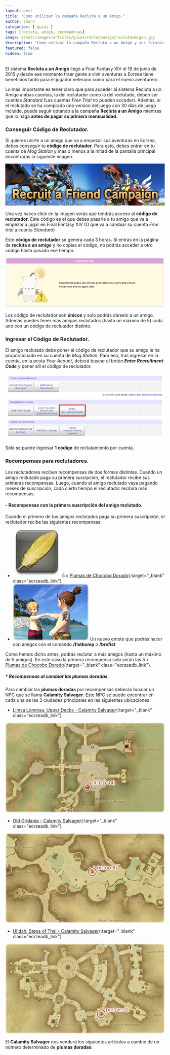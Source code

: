 ```yaml
---
layout: post
title: "Como utilizar la campaña Recluta a un Amigo."
author: sharn
categories: [ guias ]
tags: [recluta, amigo, recompensas]
image: assets/images/articles/guias/reclutaamigo/reclutaamigop.jpg
description: "Como activar la campaña Recluta a un Amigo y sus futuras recompensas."
featured: false
hidden: true
---
```

El sistema **Recluta a un Amigo** llegó a Final Fantasy XIV el 19 de junio de 2015 y desde ese momento traer gente a vivir aventuras a Eorzea tiene beneficios tanto para el jugador veterano como para el nuevo aventurero.

Lo más importante es tener claro que para acceder al sistema Recluta a un Amigo ambas cuentas, la del reclutador como la del reclutado, deben ser cuentas *Standard* (Las cuentas *Free Trial* no pueden acceder). Además, si el reclutado se ha comprado una versión del juego con 30 días de juego incluido, puede seguir optando a la campaña **Recluta a un Amigo** mientras que lo haga **antes de pagar su primera mensualidad**.

### Conseguir Código de Reclutador.

Si quieres unirte a un amigo que va a empezar sus aventuras en Eorzea, debes conseguir tu **código de reclutador**. Para esto, debes entrar en tu cuenta de *Mog Station* y más o menos a la mitad de la pantalla principal encontrarás la siguiente imagen.

<p align="center"><img src="/assets/images/articles/guias/reclutaamigo/reclutaamigo.jpg"></p>

Una vez haces click en la imagen verás que tendrás acceso al **código de reclutador**. Este código es el que debes pasarle a tu amigo que va a empezar a jugar en Final Fantasy XIV (O que va a cambiar su cuenta *Free trial* a cuenta *Standard*)

Este **código de reclutador** se genera cada 3 horas. Si entras en la página de **recluta a un amigo** y no copias el código, no podrás acceder a otro código hasta pasado ese tiempo.

<p align="center"><img src="/assets/images/articles/guias/reclutaamigo/despues.jpg"></p>

Los código de reclutador son **únicos** y solo podrás dárselo a un amigo. Además puedes tener más amigos reclutados (hasta un máximo de 5) cada uno con un código de reclutador distinto.

### Ingresar el Código de Reclutador.

El amigo reclutado debe poner el código de reclutador que su amigo le ha proporcionado en su cuenta de *Mog Station*. Para eso, tras ingresar en la cuenta, en la pesta *Your Acount*, deberá buscar el botón ***Enter Recruitment Code*** y poner allí el código de reclutador.

<p align="center"><img src="/assets/images/articles/guias/reclutaamigo/metercodigo.jpg"></p>

Sólo se puede ingresar **1 código** de reclutamiento por cuenta.

### Recompensas para reclutadores.

Los reclutadores reciben recompensas de dos formas distintas. Cuando un amigo reclutado paga su primera suscipción, el reclutador recibe sus primeras recompensas. Luego, cuando el amigo reclutado vaya pagando meses de suscripción, cada cierto tiempo el reclutador recibirá más recompensas.

#### - Recompensas con la primera suscripción del amigo reclutado.

Cuando el primero de tus amigos reclutados paga su primera suscripción, el reclutador recibe las siguientes recompensas:

- ![plumadorada](/assets/images/articles/guias/reclutaamigo/plumadorada.jpg) 5 x [Plumas de Chocobo Dorado](https://na.finalfantasyxiv.com/lodestone/playguide/db/item/1b65ee4f5c8/){:target="_blank" class="eorzeadb_link"}
- ![brofist](/assets/images/articles/guias/reclutaamigo/brofist.jpg) Un nuevo emote que podrás hacer con amigos con el comando **/fistbump** o **/brofist**

Como hemos dicho antes, podrás reclutar a más amigos (hasta un máximo de 5 amigos). En este caso la primera recompensa solo serán las 5 x [Plumas de Chocobo Dorado](https://na.finalfantasyxiv.com/lodestone/playguide/db/item/1b65ee4f5c8/){:target="_blank" class="eorzeadb_link"}.

##### * Recompensas al cambiar las plumas doradas.

Para cambiar las **plumas doradas** por recompensas deberás buscar un NPC que se llama **Calamity Salvager**. Este NPC se puede encontrar en cada una de las 3 ciudades principales en las siguientes ubicaciones:

- [Limsa Lominsa, Upper Decks - Calamity Salvager](https://na.finalfantasyxiv.com/lodestone/playguide/db/shop/9d03aec955c/){:target="_blank" class="eorzeadb_link"}

<p align="center"><img src="/assets/images/articles/guias/reclutaamigo/cslimsa.jpg"></p>

- [Old Gridania - Calamity Salvager](https://na.finalfantasyxiv.com/lodestone/playguide/db/shop/350cd619ffd/){:target="_blank" class="eorzeadb_link"}

<p align="center"><img src="/assets/images/articles/guias/reclutaamigo/csgrindania.jpg"></p>

- [Ul'dah, Steps of Thal - Calamity Salvager](https://na.finalfantasyxiv.com/lodestone/playguide/db/shop/67872c11c61/){:target="_blank" class="eorzeadb_link"}

<p align="center"><img src="/assets/images/articles/guias/reclutaamigo/csuldah.jpg"></p>

El **Calamity Salvager** nos venderá los siguientes artículos a cambio de un número determinado de **plumas doradas**:

